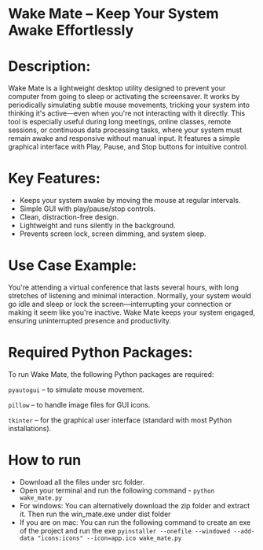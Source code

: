 # Wake Mate – Keep Your System Awake Effortlessly
# Description:
Wake Mate is a lightweight desktop utility designed to prevent your computer from going to sleep or activating the screensaver. It works by periodically simulating subtle mouse movements, tricking your system into thinking it's active—even when you're not interacting with it directly.
This tool is especially useful during long meetings, online classes, remote sessions, or continuous data processing tasks, where your system must remain awake and responsive without manual input. It features a simple graphical interface with Play, Pause, and Stop buttons for intuitive control.

# Key Features:
- Keeps your system awake by moving the mouse at regular intervals.
- Simple GUI with play/pause/stop controls.
- Clean, distraction-free design.
- Lightweight and runs silently in the background.
- Prevents screen lock, screen dimming, and system sleep.

# Use Case Example:
You're attending a virtual conference that lasts several hours, with long stretches of listening and minimal interaction. Normally, your system would go idle and sleep or lock the screen—interrupting your connection or making it seem like you're inactive. Wake Mate keeps your system engaged, ensuring uninterrupted presence and productivity.

# Required Python Packages:
To run Wake Mate, the following Python packages are required:

```pyautogui``` – to simulate mouse movement.

```pillow``` – to handle image files for GUI icons.

```tkinter``` – for the graphical user interface (standard with most Python installations).

# How to run
- Download all the files under src folder.
- Open your terminal and run the following command - ```python wake_mate.py```
- For windows: You can alternatively download the zip folder and extract it. Then run the win_mate.exe under dist folder
- If you are on mac: You can run the following command to create an exe of the project and run the exe
  ```pyinstaller --onefile --windowed --add-data "icons:icons" --icon=app.ico wake_mate.py```
